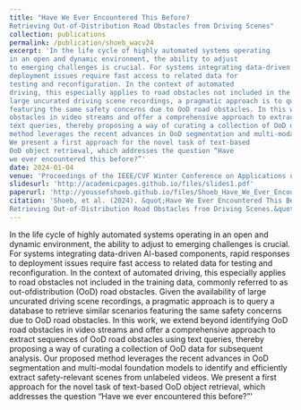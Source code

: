 ```yaml
---
title: "Have We Ever Encountered This Before?
Retrieving Out-of-Distribution Road Obstacles from Driving Scenes"
collection: publications
permalink: /publication/shoeb_wacv24
excerpt: 'In the life cycle of highly automated systems operating
in an open and dynamic environment, the ability to adjust
to emerging challenges is crucial. For systems integrating data-driven AI-based components, rapid responses to
deployment issues require fast access to related data for
testing and reconfiguration. In the context of automated
driving, this especially applies to road obstacles not included in the training data, commonly referred to as out-ofdistribution (OoD) road obstacles. Given the availability of
large uncurated driving scene recordings, a pragmatic approach is to query a database to retrieve similar scenarios
featuring the same safety concerns due to OoD road obstacles. In this work, we extend beyond identifying OoD road
obstacles in video streams and offer a comprehensive approach to extract sequences of OoD road obstacles using
text queries, thereby proposing a way of curating a collection of OoD data for subsequent analysis. Our proposed
method leverages the recent advances in OoD segmentation and multi-modal foundation models to identify and efficiently extract safety-relevant scenes from unlabeled videos.
We present a first approach for the novel task of text-based
OoD object retrieval, which addresses the question “Have
we ever encountered this before?”'
date: 2024-01-04
venue: 'Proceedings of the IEEE/CVF Winter Conference on Applications of Computer Vision (WACV)'
slidesurl: 'http://academicpages.github.io/files/slides1.pdf'
paperurl: 'http://youssefshoeb.github.io/files/Shoeb_Have_We_Ever_Encountered_This_Before_Retrieving_Out-of-Distribution_Road_Obstacles_WACV_2024_paper.pdf'
citation: 'Shoeb, et al. (2024). &quot;Have We Ever Encountered This Before?
Retrieving Out-of-Distribution Road Obstacles from Driving Scenes.&quot; <i>Proceedings of the IEEE/CVF Winter Conference on Applications of Computer Vision (WACV)</i>. 1(1).'
---
```


In the life cycle of highly automated systems operating in an open and dynamic environment, the ability to adjust to emerging challenges is crucial. For systems integrating data-driven AI-based components, rapid responses to deployment issues require fast access to related data for testing and reconfiguration. In the context of automated driving, this especially applies to road obstacles not included in the training data, commonly referred to as out-ofdistribution (OoD) road obstacles. Given the availability of large uncurated driving scene recordings, a pragmatic approach is to query a database to retrieve similar scenarios featuring the same safety concerns due to OoD road obstacles. In this work, we extend beyond identifying OoD road obstacles in video streams and offer a comprehensive approach to extract sequences of OoD road obstacles using text queries, thereby proposing a way of curating a collection of OoD data for subsequent analysis. Our proposed method leverages the recent advances in OoD segmentation and multi-modal foundation models to identify and efficiently extract safety-relevant scenes from unlabeled videos. We present a first approach for the novel task of text-based OoD object retrieval, which addresses the question “Have we ever encountered this before?”'